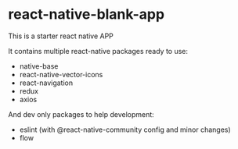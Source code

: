 # react-native-blank-app
This is a starter react native APP

It contains multiple react-native packages ready to use:

* native-base
* react-native-vector-icons
* react-navigation
* redux
* axios

And dev only packages to help development:
* eslint (with @react-native-community config and minor changes)
* flow
